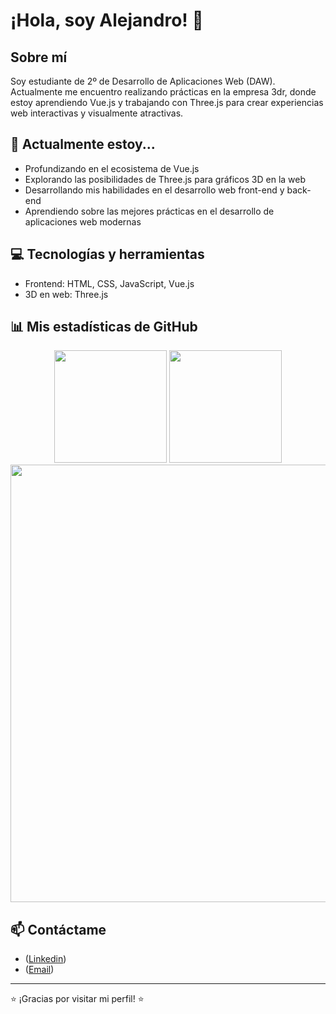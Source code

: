 # ¡Hola, soy Alejandro! 👋

## Sobre mí
Soy estudiante de 2º de Desarrollo de Aplicaciones Web (DAW). Actualmente me encuentro realizando prácticas en la empresa 3dr, donde estoy aprendiendo Vue.js y trabajando con Three.js para crear experiencias web interactivas y visualmente atractivas.

## 🌱 Actualmente estoy...
- Profundizando en el ecosistema de Vue.js
- Explorando las posibilidades de Three.js para gráficos 3D en la web
- Desarrollando mis habilidades en el desarrollo web front-end y back-end
- Aprendiendo sobre las mejores prácticas en el desarrollo de aplicaciones web modernas

## 💻 Tecnologías y herramientas
- Frontend: HTML, CSS, JavaScript, Vue.js
- 3D en web: Three.js

## 📊 Mis estadísticas de GitHub

<div align="center">
  <img height="180em" src="https://github-readme-stats.vercel.app/api?username=Alsilte&show_icons=true&theme=dracula&locale=es" />
  <img height="180em" src="https://github-readme-stats.vercel.app/api/top-langs/?username=Alsilte&layout=compact&theme=dracula&locale=es" />
</div>

<div align="center">
  <img width="700em" src="https://github-readme-streak-stats.herokuapp.com/?user=Alsilte&theme=dracula&locale=es" />
</div>

## 📫 Contáctame
- ([Linkedin](https://www.linkedin.com/in/alejandro-silla-tejero-7a75bb146/?originalSubdomain=es))
- ([Email](alejandrosilla6@gmail.com))


---
⭐️ ¡Gracias por visitar mi perfil! ⭐️
